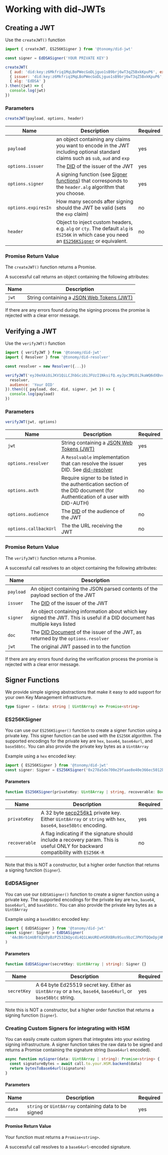 # Working with did-JWTs

## Creating a JWT

Use the `createJWT()` function

```js
import { createJWT, ES256KSigner } from '@tonomy/did-jwt'

const signer = EdDSASigner('YOUR PRIVATE KEY')

createJWT(
  { aud: 'did:key:z6Mkfriq1MqLBoPWecGoDLjguo1sB9brj6wT3qZ5BxkKpuP6', exp: 1485321133, name: 'Bob Smith' },
  { issuer: 'did:key:z6Mkfriq1MqLBoPWecGoDLjguo1sB9brj6wT3qZ5BxkKpuP6', signer },
  { alg: 'EdDSA' }
).then((jwt) => {
  console.log(jwt)
})
```

### Parameters

```js
createJWT(payload, options, header)
```

| Name                | Description                                                                                                                                                  | Required |
| ------------------- | ------------------------------------------------------------------------------------------------------------------------------------------------------------ | -------- |
| `payload`           | an object containing any claims you want to encode in the JWT including optional standard claims such as `sub`, `aud` and `exp`                              | yes      |
| `options.issuer`    | The [DID](https://w3c-ccg.github.io/did-spec/#decentralized-identifiers-dids) of the issuer of the JWT                                                       | yes      |
| `options.signer`    | A signing function (see [Signer functions](#signer-functions)) that corresponds to the `header.alg` algorithm that you choose.                               | yes      |
| `options.expiresIn` | How many seconds after signing should the JWT be valid (sets the `exp` claim)                                                                                | no       |
| `header`            | Object to inject custom headers, e.g. `alg` or `cty`. The default `alg` is `ES256K` in which case you need an [`ES256KSigner`](#es256ksigner) or equivalent. | no       |

### Promise Return Value

The `createJWT()` function returns a Promise.

A successful call returns an object containing the following attributes:

| Name  | Description                                                                      |
| ----- | -------------------------------------------------------------------------------- |
| `jwt` | String containing a [JSON Web Tokens (JWT)](https://tools.ietf.org/html/rfc7519) |

If there are any errors found during the signing process the promise is rejected with a clear error message.

## Verifying a JWT

Use the `verifyJWT()` function

```js
import { verifyJWT } from '@tonomy/did-jwt'
import { Resolver } from '@tonomy/did-resolver'

const resolver = new Resolver({...})

verifyJWT('eyJ0eXAiOiJKV1QiLCJhbGciOiJFUzI1NksifQ.eyJpc3MiOiJkaWQ6dXBvcn....', {
  resolver,
  audience: 'Your DID'
}).then(({ payload, doc, did, signer, jwt }) => {
  console.log(payload)
})
```

### Parameters

```js
verifyJWT(jwt, options)
```

| Name                  | Description                                                                                                                     | Required |
| --------------------- | ------------------------------------------------------------------------------------------------------------------------------- | -------- |
| `jwt`                 | String containing a [JSON Web Tokens (JWT)](https://tools.ietf.org/html/rfc7519)                                                | yes      |
| `options.resolver`    | A `Resolvable` implementation that can resolve the issuer DID. See [did-resolver](https://github.com/decentralized-identity/did-resolver) | yes      |
| `options.auth`        | Require signer to be listed in the authentication section of the DID document (for Authentication of a user with DID-AUTH)      | no       |
| `options.audience`    | The [DID](https://w3c-ccg.github.io/did-spec/#decentralized-identifiers-dids) of the audience of the JWT                        | no       |
| `options.callbackUrl` | The the URL receiving the JWT                                                                                                   | no       |

### Promise Return Value

The `verifyJWT()` function returns a Promise.

A successful call resolves to an object containing the following attributes:

| Name      | Description                                                                                                                           |
| --------- | ------------------------------------------------------------------------------------------------------------------------------------- |
| `payload` | An object containing the JSON parsed contents of the payload section of the JWT                                                       |
| `issuer`  | The [DID](https://w3c-ccg.github.io/did-spec/#decentralized-identifiers-dids) of the issuer of the JWT                                |
| `signer`  | An object containing information about which key signed the JWT. This is useful if a DID document has multiple keys listed            |
| `doc`     | The [DID Document](https://w3c-ccg.github.io/did-spec/#did-documents) of the issuer of the JWT, as returned by the `options.resolver` |
| `jwt`     | The original JWT passed in to the function                                                                                            |

If there are any errors found during the verification process the promise is rejected with a clear error message.

## Signer Functions

We provide simple signing abstractions that make it easy to add support for your own Key Management infrastructure.

```typescript
type Signer = (data: string | Uint8Array) => Promise<string>
```

### ES256KSigner

You can use our `ES256KSigner()` function to create a signer function using a private key.
This signer function can be used with the `ES256K` algorithm.
The supported encodings for the private key are `hex`, `base64`, `base64url`, and `base58btc`.
You can also provide the private key bytes as a `Uint8Array`

Example using a `hex` encoded key:

```js
import { ES256KSigner } from '@tonomy/did-jwt'
const signer: Signer = ES256KSigner('0x278a5de700e29faae8e40e366ec5012b5ec63d36ec77e8a2417154cc1d25383f')
```

#### Parameters

```typescript
function ES256KSigner(privateKey: Uint8Array | string, recoverable: Boolean = null): Signer {}
```

| Name          | Description                                                                                                                                          | Required |
| ------------- | ---------------------------------------------------------------------------------------------------------------------------------------------------- | -------- |
| `privateKey`  | A 32 byte [secp256k1](https://en.bitcoin.it/wiki/Secp256k1) private key. Either `Uint8Array` or `string` with `hex`, `base64`, `base58btc` encoding. | yes      |
| `recoverable` | A flag indicating if the signature should include a recovery param. This is useful ONLY for backward compatibility with `ES256K-R`                   | no       |

Note that this is NOT a constructor, but a higher order function that returns a signing function (`Signer`).

### EdDSASigner

You can use our `EdDSASigner()` function to create a signer function using a private key.
The supported encodings for the private key are `hex`, `base64`, `base64url`, and `base58btc`.
You can also provide the private key bytes as a `Uint8Array`

Example using a `base58btc` encoded key:

```js
import { EdDSASigner } from '@tonomy/did-jwt'
const signer: Signer = EdDSASigner(
  '4AcB6rb1mUBf82U7pBzPZ53ZAQycdi4Q1LWoUREvHSRXBRo9Sus9bzCJPKVTQQeDpjHMJN7fBAGWKEnJw5SPbaC4'
)
```

#### Parameters

```typescript
function EdDSASigner(secretKey: Uint8Array | string): Signer {}
```

| Name        | Description                                                                                                    | Required |
| ----------- | -------------------------------------------------------------------------------------------------------------- | -------- |
| `secretKey` | A 64 byte Ed25519 secret key. Either as `Uint8Array` or a `hex`, `base64`, `base64url`, or `base58btc` string. | yes      |

Note this is NOT a constructor, but a higher order function that returns a signing function (`Signer`).

### Creating Custom Signers for integrating with HSM

You can easily create custom signers that integrates into your existing signing infrastructure.
A signer function takes the raw data to be signed and returns a Promise containing the signature string (`base64url` encoded).

```typescript
async function mySigner(data: Uint8Array | string): Promise<string> {
  const signatureBytes = await call.to.your.HSM.backend(data)
  return bytesToBase64url(signature)
}
```

#### Parameters

| Name   | Description                                           | Required |
| ------ | ----------------------------------------------------- | -------- |
| `data` | `string` or `Uint8Array` containing data to be signed | yes      |

#### Promise Return Value

Your function must returns a `Promise<string>`.

A successful call resolves to a `base64url`-encoded signature.
